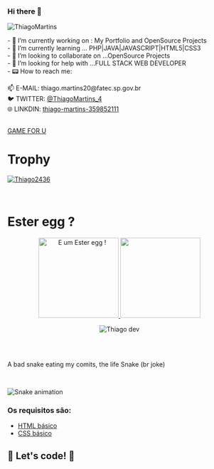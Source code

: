 ### Hi there 👋
<p align="left"> <img src="https://komarev.com/ghpvc/?username=Thiago2436&label=Profile%20views&color=0e75b6&style=flat" alt="ThiagoMartins" /> </p>
- 🔭 I’m currently working on : My Portfolio and OpenSource Projects<br>
- 🌱 I’m currently learning ... PHP|JAVA|JAVASCRIPT|HTML5|CSS3<br>
- 👯 I’m looking to collaborate on ...OpenSource Projects<br>
- 🤔 I’m looking for help with ...FULL STACK WEB DEVELOPER<br>
- 📟 How to reach me:<br> 
 <p aling="center"> 📫 E-MAIL: thiago.martins20@fatec.sp.gov.br<br>
    🐦 TWITTER: <a href="https://twitter.com/ThiagoMartins_4" target="_blank">@ThiagoMartins_4</a><br>
    🌐 LINKDIN: <a href="https://www.linkedin.com/in/thiago-martins-359852111/">thiago-martins-359852111</a><br><br></p>
 <a href="https://thiago2436.github.io/space-shooter-dio"> GAME FOR U </a>
    <h1> Trophy </h1>
    <p align="left"> <a href="https://github.com/ryo-ma/github-profile-trophy"><img src="https://github-profile-trophy.vercel.app/?username=Thiago2436&theme=onedark&row=1&column=7" alt="Thiago2436" /></a> </p>
    <br>
    <h1> Ester egg ? </h1>
<div align="center" alt=" E um Ester egg !">
  <a href="https://thiago2436.github.io/REDJUMPER/R.E.D%20t%20Jumpergame">
  <img height="180em" alt=" E um Ester egg !" src="https://github-readme-stats.vercel.app/api?username=Thiago2436&show_icons=true&theme=dark&include_all_commits=true&count_private=true"/>
  <img height="180em" src="https://github-readme-stats.vercel.app/api/top-langs/?username=Thiago2436&layout=compact&langs_count=7&theme=dark"/>
    </a>   
    <br>
    <p><img align="center" src="https://github-readme-streak-stats.herokuapp.com/?user=Thiago2436&theme=onedark" alt="Thiago dev" /></p>
    <br>
   
</div><br>
<p> A bad snake eating my comits, the life Snake (br joke)</p><br>

![Snake animation](https://github.com/Thiago2436/Thiago2436/blob/output/github-contribution-grid-snake.svg)

  



### Os requisitos são:

* [HTML básico](https://www.w3schools.com/html/)
* [CSS básico](https://developer.mozilla.org/pt-BR/docs/Web/CSS)

## 🚀 Let's code! 🚀
